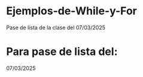 # Ejemplos-de-While-y-For
Pase de lista de la clase del  07/03/2025


# Para pase de lista del:
07/03/2025
